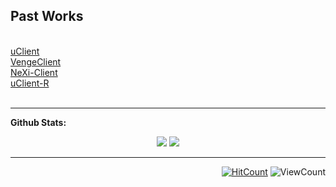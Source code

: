 <h2><b>Past Works</b></h2>

<div>
    <br />
    <a href="https://github.com/urbaaan/uClient" > uClient</a> 
    <br /> 
    <a href="https://social.venge.io/#client.html" > VengeClient</a> 
    <br /> 
    <a href="https://github.com/NeXi-Client/NeXi-Client"> NeXi-Client</a> 
    <br /> 
    <a href="https://github.com/urbaaan/uClient-R"> uClient-R</a> 
    <br /> 
    <br /> 
  </div>

  ***


**Github Stats:**

<p align="center">
  
  <img src="https://github-readme-stats.vercel.app/api?username=urbaaan&hide=stars&show_icons=true&theme=dracula&line_height=32">
  <img src="https://github-readme-stats.vercel.app/api/top-langs/?username=urbaaan&count_private=true&theme=dracula">

</p>

---

<div align="right">
  
[![HitCount](http://hits.dwyl.com/urbaaan/verma-anushka.svg)](http://hits.dwyl.com/urbaaan/urbaaan) ![ViewCount](https://views.whatilearened.today/views/github/urbaaan/urbaaan.svg)
</div>
